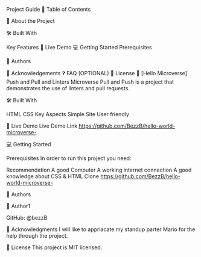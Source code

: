 Project Guide 
📗 Table of Contents

📖 About the Project

🛠 Built With

Key Features
🚀 Live Demo
💻 Getting Started
Prerequisites


👥 Authors

🙏 Acknowledgements
❓ FAQ (OPTIONAL)
📝 License
📖 [Hello Microverse]
Push and Pull and Linters 
Microverse Pull and Push is a project that demonstrates the use of linters and pull requests. 

🛠 Built With

HTML
CSS
Key Aspects 
Simple Site
User friendly 


🚀 Live Demo
Live Demo Link https://github.com/BezzB/hello-world-microverse-


💻 Getting Started

Prerequisites
In order to run this project you need:

Recommendation
A good Computer
A working internet connection 
A good knowledge about CSS & HTML
Clone https://github.com/BezzB/hello-world-microverse-


👥 Authors


👤 Author1

GitHub: @bezzB




🙏 Acknowledgments
I will like to appriacate my standup parter Mario for the help through the project. 


📝 License
This project is MIT licensed.




